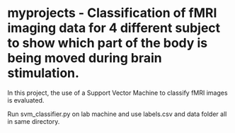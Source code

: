 # myprojects - Classification of fMRI imaging data for 4 different subject to show which part of the body is being moved during brain stimulation.

In this project, the use of a Support Vector Machine to classify fMRI images is evaluated.

Run svm_classifier.py on lab machine and use labels.csv and data folder all in same directory.
